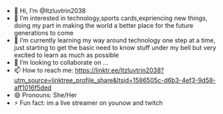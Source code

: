 - 👋 Hi, I’m @Itzluvtrin2038
- 👀 I’m interested in technology,sports cards,expriencing new things, doing my part in making the world a better place for the future generations to come  
- 🌱 I’m currently learning my way around technology one step at a time, just starting to get the basic need to know stuff under my bell but very excited to learn as much as possible 
- 💞️ I’m looking to collaborate on ...
- 📫 How to reach me:  https://linktr.ee/Itzluvtrin2038?utm_source=linktree_profile_share&ltsid=1586505c-d6b3-4ef3-9d58-aff1016f5ded
- 😄 Pronouns: She/Her
- ⚡ Fun fact: im a live streamer on younow and twitch 

<!---
Itzluvtrin2038/Itzluvtrin2038 is a ✨ special ✨ repository because its `README.md` (this file) appears on your GitHub profile.
You can click the Preview link to take a look at your changes.
--->
